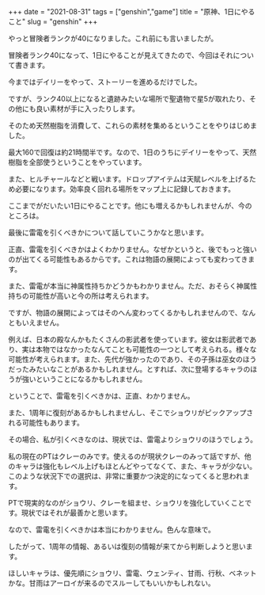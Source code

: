 +++
date = "2021-08-31"
tags = ["genshin","game"]
title = "原神、1日にやること"
slug = "genshin"
+++

やっと冒険者ランクが40になりました。これ前にも言いましたが。

冒険者ランク40になって、1日にやることが見えてきたので、今回はそれについて書きます。

今まではデイリーをやって、ストーリーを進めるだけでした。

ですが、ランク40以上になると遺跡みたいな場所で聖遺物で星5が取れたり、その他にも良い素材が手に入ったりします。

そのため天然樹脂を消費して、これらの素材を集めるということをやりはじめました。

最大160で回復は約21時間半です。なので、1日のうちにデイリーをやって、天然樹脂を全部使うということをやっています。

また、ヒルチャールなどと戦います。ドロップアイテムは天賦レベルを上げるため必要になります。効率良く回れる場所をマップ上に記録しておきます。

ここまでがだいたい1日にやることです。他にも増えるかもしれませんが、今のところは。

最後に雷電を引くべきかについて話していこうかなと思います。

正直、雷電を引くべきかはよくわかりません。なぜかというと、後でもっと強いのが出てくる可能性もあるからです。これは物語の展開によっても変わってきます。

また、雷電が本当に神属性持ちかどうかもわかりません。ただ、おそらく神属性持ちの可能性が高いと今の所は考えられます。

ですが、物語の展開によってはそのへん変わってくるかもしれませんので、なんともいえません。

例えば、日本の殿なんかもたくさんの影武者を使っています。彼女は影武者であり、実は本物ではなかったなんてことも可能性の一つとして考えられる。様々な可能性が考えられます。また、先代が強かったのであり、その子孫は巫女のほうだったみたいなことがあるかもしれません。とすれば、次に登場するキャラのほうが強いということになるかもしれません。

ということで、雷電を引くべきかは、正直、わかりません。

また、1周年に復刻があるかもしれませんし、そこでショウリがピックアップされる可能性もあります。

その場合、私が引くべきなのは、現状では、雷電よりショウリのほうでしょう。

私の現在のPTはクレーのみです。使えるのが現状クレーのみって話ですが、他のキャラは強化もレベル上げもほとんどやってなくて、また、キャラが少ない。このような状況下での選択は、非常に重要かつ決定的になってくると思われます。

PTで現実的なのがショウリ、クレーを組ませ、ショウリを強化していくことです。現状ではそれが最善かと思います。

なので、雷電を引くべきかは本当にわかりません。色んな意味で。

したがって、1周年の情報、あるいは復刻の情報が来てから判断しようと思います。

ほしいキャラは、優先順にショウリ、雷電、ウェンティ、甘雨、行秋、ベネットかな。甘雨はアーロイが来るのでスルーしてもいいかもしれない。

